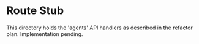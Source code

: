 # Route Stub

This directory holds the 'agents' API handlers as described in the refactor plan. Implementation pending.
